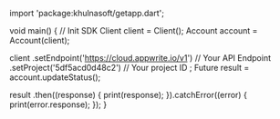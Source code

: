 import 'package:khulnasoft/getapp.dart';

void main() { // Init SDK
  Client client = Client();
  Account account = Account(client);

  client
    .setEndpoint('https://cloud.appwrite.io/v1') // Your API Endpoint
    .setProject('5df5acd0d48c2') // Your project ID
  ;
  Future result = account.updateStatus();

  result
    .then((response) {
      print(response);
    }).catchError((error) {
      print(error.response);
  });
}
